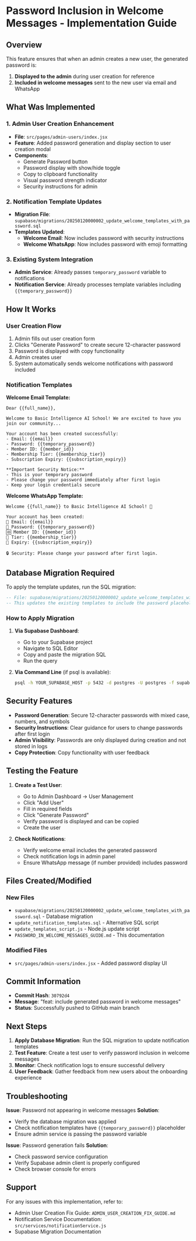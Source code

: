 # Password Inclusion in Welcome Messages - Implementation Guide

## Overview

This feature ensures that when an admin creates a new user, the generated password is:
1. **Displayed to the admin** during user creation for reference
2. **Included in welcome messages** sent to the new user via email and WhatsApp

## What Was Implemented

### 1. Admin User Creation Enhancement
- **File**: `src/pages/admin-users/index.jsx`
- **Feature**: Added password generation and display section to user creation modal
- **Components**:
  - Generate Password button
  - Password display with show/hide toggle
  - Copy to clipboard functionality
  - Visual password strength indicator
  - Security instructions for admin

### 2. Notification Template Updates
- **Migration File**: `supabase/migrations/20250120000002_update_welcome_templates_with_password.sql`
- **Templates Updated**:
  - **Welcome Email**: Now includes password with security instructions
  - **Welcome WhatsApp**: Now includes password with emoji formatting

### 3. Existing System Integration
- **Admin Service**: Already passes `temporary_password` variable to notifications
- **Notification Service**: Already processes template variables including `{{temporary_password}}`

## How It Works

### User Creation Flow
1. Admin fills out user creation form
2. Clicks "Generate Password" to create secure 12-character password
3. Password is displayed with copy functionality
4. Admin creates user
5. System automatically sends welcome notifications with password included

### Notification Templates
**Welcome Email Template:**
```
Dear {{full_name}},

Welcome to Basic Intelligence AI School! We are excited to have you join our community...

Your account has been created successfully:
- Email: {{email}}
- Password: {{temporary_password}}
- Member ID: {{member_id}}
- Membership Tier: {{membership_tier}}
- Subscription Expiry: {{subscription_expiry}}

**Important Security Notice:**
- This is your temporary password
- Please change your password immediately after first login
- Keep your login credentials secure
```

**Welcome WhatsApp Template:**
```
Welcome {{full_name}} to Basic Intelligence AI School! 🎉

Your account has been created:
📧 Email: {{email}}
🔑 Password: {{temporary_password}}
🆔 Member ID: {{member_id}}
🎯 Tier: {{membership_tier}}
📅 Expiry: {{subscription_expiry}}

🔒 Security: Please change your password after first login.
```

## Database Migration Required

To apply the template updates, run the SQL migration:

```sql
-- File: supabase/migrations/20250120000002_update_welcome_templates_with_password.sql
-- This updates the existing templates to include the password placeholder
```

### How to Apply Migration

1. **Via Supabase Dashboard**:
   - Go to your Supabase project
   - Navigate to SQL Editor
   - Copy and paste the migration SQL
   - Run the query

2. **Via Command Line** (if psql is available):
   ```bash
   psql -h YOUR_SUPABASE_HOST -p 5432 -d postgres -U postgres -f supabase/migrations/20250120000002_update_welcome_templates_with_password.sql
   ```

## Security Features

- **Password Generation**: Secure 12-character passwords with mixed case, numbers, and symbols
- **Security Instructions**: Clear guidance for users to change passwords after first login
- **Admin Visibility**: Passwords are only displayed during creation and not stored in logs
- **Copy Protection**: Copy functionality with user feedback

## Testing the Feature

1. **Create a Test User**:
   - Go to Admin Dashboard → User Management
   - Click "Add User"
   - Fill in required fields
   - Click "Generate Password"
   - Verify password is displayed and can be copied
   - Create the user

2. **Check Notifications**:
   - Verify welcome email includes the generated password
   - Check notification logs in admin panel
   - Ensure WhatsApp message (if number provided) includes password

## Files Created/Modified

### New Files
- `supabase/migrations/20250120000002_update_welcome_templates_with_password.sql` - Database migration
- `update_notification_templates.sql` - Alternative SQL script
- `update_templates_script.js` - Node.js update script
- `PASSWORD_IN_WELCOME_MESSAGES_GUIDE.md` - This documentation

### Modified Files
- `src/pages/admin-users/index.jsx` - Added password display UI

## Commit Information

- **Commit Hash**: `30792d4`
- **Message**: "feat: include generated password in welcome messages"
- **Status**: Successfully pushed to GitHub main branch

## Next Steps

1. **Apply Database Migration**: Run the SQL migration to update notification templates
2. **Test Feature**: Create a test user to verify password inclusion in welcome messages
3. **Monitor**: Check notification logs to ensure successful delivery
4. **User Feedback**: Gather feedback from new users about the onboarding experience

## Troubleshooting

**Issue**: Password not appearing in welcome messages
**Solution**: 
- Verify the database migration was applied
- Check notification templates have `{{temporary_password}}` placeholder
- Ensure admin service is passing the password variable

**Issue**: Password generation fails
**Solution**:
- Check password service configuration
- Verify Supabase admin client is properly configured
- Check browser console for errors

## Support

For any issues with this implementation, refer to:
- Admin User Creation Fix Guide: `ADMIN_USER_CREATION_FIX_GUIDE.md`
- Notification Service Documentation: `src/services/notificationService.js`
- Supabase Migration Documentation
